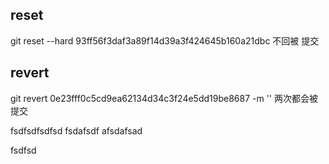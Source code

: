 
## reset
git reset --hard 93ff56f3daf3a89f14d39a3f424645b160a21dbc  不回被 提交

## revert
git revert 0e23fff0c5cd9ea62134d34c3f24e5dd19be8687 -m '' 两次都会被提交



fsdfsdfsdfsd
fsdafsdf
afsdafsad

fsdfsd

